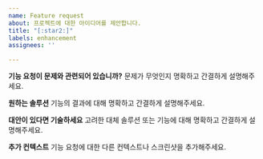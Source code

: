 ```yaml
---
name: Feature request
about: 프로젝트에 대한 아이디어를 제안합니다.
title: "[:star2:]"
labels: enhancement
assignees: ''

---
```


**기능 요청이 문제와 관련되어 있습니까?**
문제가 무엇인지 명확하고 간결하게 설명해주세요.

**원하는 솔루션**
기능의 결과에 대해 명확하고 간결하게 설명해주세요.

**대안이 있다면 기술하세요**
고려한 대체 솔루션 또는 기능에 대해 명확하고 간결하게 설명해주세요.

**추가 컨텍스트**
기능 요청에 대한 다른 컨텍스트나 스크린샷을 추가해주세요.
